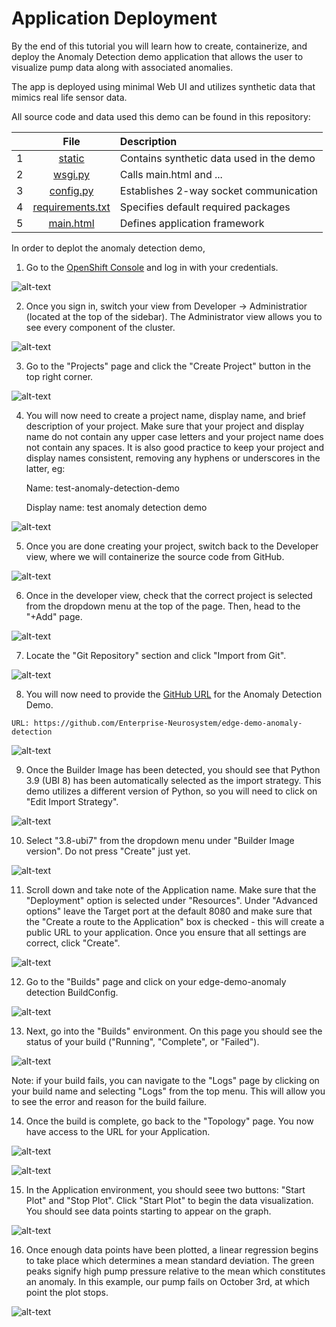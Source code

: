 # Application Deployment

By the end of this tutorial you will learn how to create, containerize, and deploy the Anomaly Detection demo application that allows the user to visualize pump data along with associated anomalies. 

The app is deployed using minimal Web UI and utilizes synthetic data that mimics real life sensor data.

All source code and data used this demo can be found in this repository: 

|  | **File**                                  |                                                              Description                                                         |
|-:|:----------------------------------------------------:|:---------------------------------------------------------------------------------------------------------------------------|
| 1| [static](../static)                 |      Contains synthetic data used in the demo |
| 2| [wsgi.py](../wsgi.py)      |     Calls main.html and ...                                                   |
| 3| [config.py](../config.py)    | Establishes 2-way socket communication |
| 4| [requirements.txt](../requirements.txt) | Specifies default required packages |
| 5| [main.html](../templates/main.html)  | Defines application framework | 



In order to deplot the anomaly detection demo, 

  1. Go to the [OpenShift Console](https://console-openshift-console.apps.ieee.8goc.p1.openshiftapps.com/) and log in with your credentials. 

![alt-text](./images/deployment-1.png "image_tooltip")

  2. Once you sign in, switch your view from Developer -> Administratior (located at the top of the sidebar). The Administrator view allows you to see every component of the cluster.

![alt-text](./images/deployment-2.png "image_tooltip")

  3. Go to the "Projects" page and click the "Create Project" button in the top right corner.

![alt-text](./images/deployment-3.png "image_tooltip")

  4. You will now need to create a project name, display name, and brief description of your project. Make sure that your project and display name do not contain any upper case letters and your project name does not contain any spaces. It is also good practice to keep your project and display names consistent, removing any hyphens or underscores in the latter, eg: 
  
     Name: test-anomaly-detection-demo
  
     Display name: test anomaly detection demo
     
 ![alt-text](./images/deployment-4.png "image_tooltip")
     
  
  5. Once you are done creating your project, switch back to the Developer view, where we will containerize the source code from GitHub. 

![alt-text](./images/deployment-5.png "image_tooltip")

  6. Once in the developer view, check that the correct project is selected from the dropdown menu at the top of the page. Then, head to the "+Add" page.

![alt-text](./images/deployment-6.png "image_tooltip")

  7. Locate the "Git Repository" section and click "Import from Git". 

![alt-text](./images/deployment-7.png "image_tooltip")

  8. You will now need to provide the [GitHub URL](https://github.com/Enterprise-Neurosystem/edge-demo-anomaly-detection) for the Anomaly Detection Demo. 
  
    URL: https://github.com/Enterprise-Neurosystem/edge-demo-anomaly-detection
  
  ![alt-text](./images/deployment-8.png "image_tooltip")
  
  9. Once the Builder Image has been detected, you should see that Python 3.9 (UBI 8) has been automatically selected as the import strategy. This demo utilizes a different version of Python, so you will need to click on "Edit Import Strategy". 

![alt-text](./images/deployment-9.png "image_tooltip")

  10. Select "3.8-ubi7" from the dropdown menu under "Builder Image version". Do not press "Create" just yet. 

![alt-text](./images/deployment-10.png "image_tooltip")

  11. Scroll down and take note of the Application name. Make sure that the "Deployment" option is selected under "Resources". Under "Advanced options" leave the Target port at the default 8080 and make sure that the "Create a route to the Application" box is checked - this will create a public URL to your application. Once you ensure that all settings are correct, click "Create". 

![alt-text](./images/deployment-11.png "image_tooltip")

  12. Go to the "Builds" page and click on your edge-demo-anomaly detection BuildConfig. 

![alt-text](./images/deployment-12.png "image_tooltip")

  13. Next, go into the "Builds" environment. On this page you should see the status of your build ("Running", "Complete", or "Failed"). 

![alt-text](./images/deployment-13.png "image_tooltip")

  Note: if your build fails, you can navigate to the "Logs" page by clicking on your build name and selecting "Logs" from the top menu. This will allow you to see the error and reason for the build failure. 
  
  14. Once the build is complete, go back to the "Topology" page. You now have access to the URL for your Application. 

![alt-text](./images/deployment-14.png "image_tooltip")

![alt-text](./images/deployment-14.5.png "image_tooltip")

  15. In the Application environment, you should seee two buttons: "Start Plot" and "Stop Plot". Click "Start Plot" to begin the data visualization. You should see data points starting to appear on the graph.

![alt-text](./images/deployment-15.png "image_tooltip")

  16. Once enough data points have been plotted, a linear regression begins to take place which determines a mean standard deviation. The green peaks signify high pump pressure relative to the mean which constitutes an anomaly. In this example, our pump fails on October 3rd, at which point the plot stops. 

![alt-text](./images/deployment-16.png "image_tooltip")

